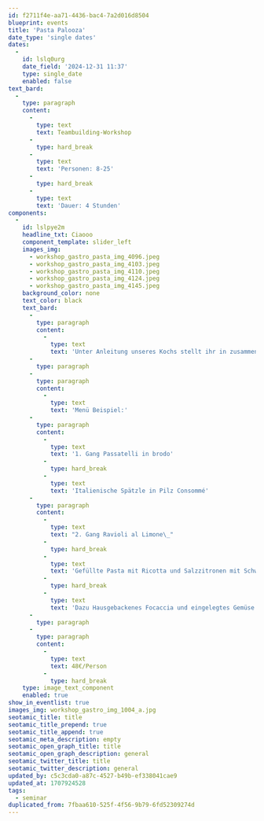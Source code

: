 ```yaml
---
id: f2711f4e-aa71-4436-bac4-7a2d016d8504
blueprint: events
title: 'Pasta Palooza'
date_type: 'single dates'
dates:
  -
    id: lslq0urg
    date_field: '2024-12-31 11:37'
    type: single_date
    enabled: false
text_bard:
  -
    type: paragraph
    content:
      -
        type: text
        text: Teambuilding-Workshop
      -
        type: hard_break
      -
        type: text
        text: 'Personen: 8-25'
      -
        type: hard_break
      -
        type: text
        text: 'Dauer: 4 Stunden'
components:
  -
    id: lslpye2m
    headline_txt: Ciaooo
    component_template: slider_left
    images_img:
      - workshop_gastro_pasta_img_4096.jpeg
      - workshop_gastro_pasta_img_4103.jpeg
      - workshop_gastro_pasta_img_4110.jpeg
      - workshop_gastro_pasta_img_4124.jpeg
      - workshop_gastro_pasta_img_4145.jpeg
    background_color: none
    text_color: black
    text_bard:
      -
        type: paragraph
        content:
          -
            type: text
            text: 'Unter Anleitung unseres Kochs stellt ihr in zusammenarbeit zwei verschiedene Pasta Sorten her und genießt diese anschließend gemeinsam in unserem Gastraum am Holzofen. Die Rezepte nehmt ihr natürlich am Ende der Veranstaltung mit nach Hause.'
      -
        type: paragraph
      -
        type: paragraph
        content:
          -
            type: text
            text: 'Menü Beispiel:'
      -
        type: paragraph
        content:
          -
            type: text
            text: '1. Gang Passatelli in brodo'
          -
            type: hard_break
          -
            type: text
            text: 'Italienische Spätzle in Pilz Consommé'
      -
        type: paragraph
        content:
          -
            type: text
            text: "2. Gang Ravioli al Limone\_"
          -
            type: hard_break
          -
            type: text
            text: 'Gefüllte Pasta mit Ricotta und Salzzitronen mit Schwarzkohl und Haselnüssen.'
          -
            type: hard_break
          -
            type: text
            text: 'Dazu Hausgebackenes Focaccia und eingelegtes Gemüse'
      -
        type: paragraph
      -
        type: paragraph
        content:
          -
            type: text
            text: 48€/Person
          -
            type: hard_break
    type: image_text_component
    enabled: true
show_in_eventlist: true
images_img: workshop_gastro_img_1004_a.jpg
seotamic_title: title
seotamic_title_prepend: true
seotamic_title_append: true
seotamic_meta_description: empty
seotamic_open_graph_title: title
seotamic_open_graph_description: general
seotamic_twitter_title: title
seotamic_twitter_description: general
updated_by: c5c3cda0-a87c-4527-b49b-ef338041cae9
updated_at: 1707924528
tags:
  - seminar
duplicated_from: 7fbaa610-525f-4f56-9b79-6fd52309274d
---
```

